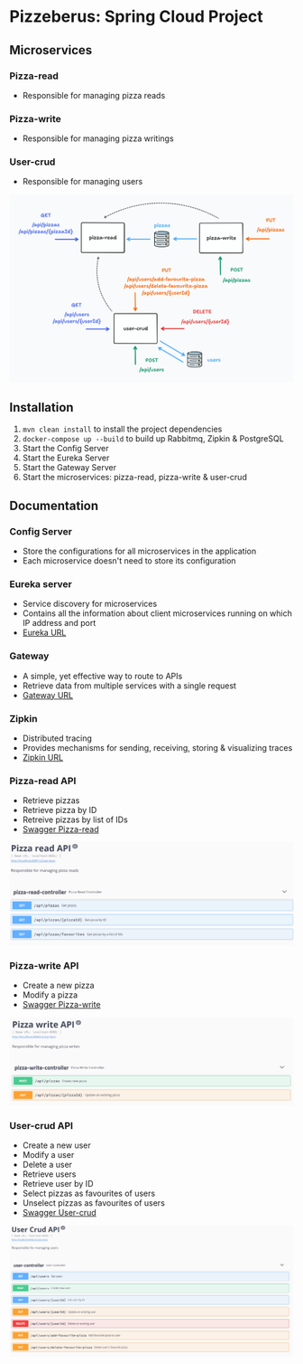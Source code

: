 # Pizzeberus: Spring Cloud Project
## Microservices
### Pizza-read
- Responsible for managing pizza reads
### Pizza-write
- Responsible for managing pizza writings
### User-crud
- Responsible for managing users

![diagramaMicroservicios.png](images/diagramaMicroservicios.png)

## Installation
1. ``mvn clean install`` to install the project dependencies
2. ``docker-compose up --build`` to build up Rabbitmq, Zipkin & PostgreSQL
3. Start the Config Server
4. Start the Eureka Server
5. Start the Gateway Server
6. Start the microservices: pizza-read, pizza-write & user-crud

## Documentation
### Config Server
- Store the configurations for all microservices in the application
- Each microservice doesn't need to store its configuration

### Eureka server
- Service discovery for microservices
- Contains all the information about client microservices running on which IP address and port
- [Eureka URL](http://localhost:8761/)

### Gateway
- A simple, yet effective way to route to APIs
- Retrieve data from multiple services with a single request
- [Gateway URL](http://localhost:9000/)

### Zipkin
- Distributed tracing
- Provides mechanisms for sending, receiving, storing & visualizing traces
- [Zipkin URL](http://localhost:9411/)

### Pizza-read API
- Retrieve pizzas
- Retrieve pizza by ID
- Retreive pizzas by list of IDs
- [Swagger Pizza-read](http://localhost:8080/swagger-ui.html#/)

![swaggerPizzaRead.png](images/swaggerPizzaRead.png)

### Pizza-write API
- Create a new pizza
- Modify a pizza
- [Swagger Pizza-write](http://localhost:8081/swagger-ui.html)

![swaggerPizzaWrite.png](images/swaggerPizzaWrite.png)

### User-crud API
- Create a new user
- Modify a user
- Delete a user
- Retrieve users
- Retrieve user by ID
- Select pizzas as favourites of users
- Unselect pizzas as favourites of users
- [Swagger User-crud](http://localhost:8082/swagger-ui.html)

![swaggerUserCrud.png](images/swaggerUserCrud.png)
